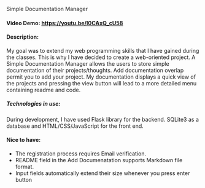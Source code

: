 Simple Documentation Manager
#### Video Demo:  https://youtu.be/l0CAxQ_cU58
#### Description:
My goal was to extend my web programming skills that I have gained during the classes. This is why I have decided to create a web-oriented project. A Simple Documentation Manager allows the users to store simple documentation of their projects/thoughts. Add documentation overlap permit you to add your project. My documentation displays a quick view of the projects and pressing the view button will lead to a more detailed menu containing readme and code.
##### Technologies in use:
During development, I have used Flask library for the backend. SQLite3 as a database and HTML/CSS/JavaScript for the front end.
#### Nice to have:
 - The registration process requires Email verification.
 - README field in the Add Documenatation supports Markdown file format.
 - Input fields automatically extend their size whenever you press enter button
